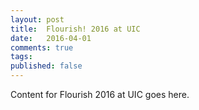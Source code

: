 ```yaml
---
layout: post
title:  Flourish! 2016 at UIC
date:   2016-04-01
comments: true
tags: 
published: false
---
```

 
Content for Flourish 2016 at UIC goes here.
 
